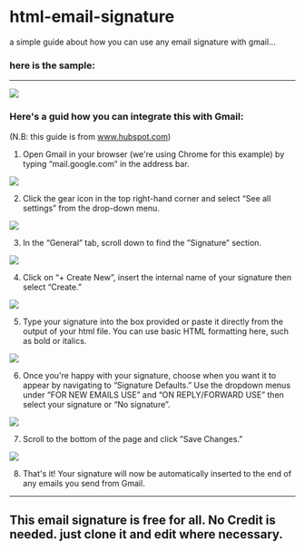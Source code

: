 # html-email-signature

a simple guide about how you can use any email signature with gmail...


### here is the sample:
---

<img src='https://i.ibb.co/Y2pJcym/sample.png'/>


### Here's a guid how you can integrate this with Gmail:

(N.B: this guide is from www.hubspot.com)

1. Open Gmail in your browser (we're using Chrome for this example) by typing “mail.google.com” in the address bar.
<img src='https://www.hubspot.com/hs-fs/hubfs/access-gmail-browser.png?width=221&name=access-gmail-browser.png'/>

2. Click the gear icon in the top right-hand corner and select “See all settings” from the drop-down menu.
<img src='https://www.hubspot.com/hs-fs/hubfs/see-all-settings-gmail.png?width=596&name=see-all-settings-gmail.png'/>

3. In the “General” tab, scroll down to find the ”Signature” section.
<img src='https://www.hubspot.com/hs-fs/hubfs/gmail-signature-settings-general.png?width=638&name=gmail-signature-settings-general.png'/>

4. Click on “+ Create New”, insert the internal name of your signature then select “Create.”
<img src='https://www.hubspot.com/hs-fs/hubfs/gmail-signature-name.png?width=424&name=gmail-signature-name.png'/>

5. Type your signature into the box provided or paste it directly from the output of your html file. You can use basic HTML formatting here, such as bold or italics.
<img src='https://www.hubspot.com/hs-fs/hubfs/type-paste-signature.png?width=426&name=type-paste-signature.png'/>

6. Once you're happy with your signature, choose when you want it to appear by navigating to “Signature Defaults.” Use the dropdown menus under “FOR NEW EMAILS USE” and “ON REPLY/FORWARD USE” then select your signature or “No signature”.
<img src='https://www.hubspot.com/hs-fs/hubfs/gmail-signature-defaults.png?width=722&name=gmail-signature-defaults.png'>

7. Scroll to the bottom of the page and click ”Save Changes.”
<img src='https://www.hubspot.com/hs-fs/hubfs/gmail-signature-save-changes.png?width=360&name=gmail-signature-save-changes.png'/>

8. That's it! Your signature will now be automatically inserted to the end of any emails you send from Gmail.
---

## This email signature is free for all. No Credit is needed. just clone it and edit where necessary.
